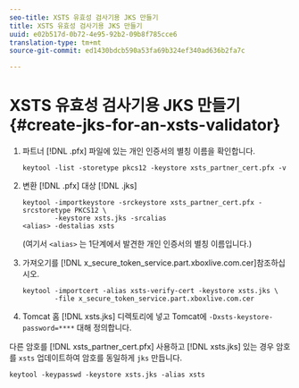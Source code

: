 ```yaml
---
seo-title: XSTS 유효성 검사기용 JKS 만들기
title: XSTS 유효성 검사기용 JKS 만들기
uuid: e02b517d-0b72-4e95-92b2-09b8f785cce6
translation-type: tm+mt
source-git-commit: ed1430bdcb590a53fa69b324ef340ad636b2fa7c

---
```



# XSTS 유효성 검사기용 JKS 만들기{#create-jks-for-an-xsts-validator}

1. 파트너 [!DNL .pfx] 파일에 있는 개인 인증서의 별칭 이름을 확인합니다.

   ```
   keytool -list -storetype pkcs12 -keystore xsts_partner_cert.pfx -v 
   ```

1. 변환 [!DNL .pfx] 대상 [!DNL .jks]

   ```
   keytool -importkeystore -srckeystore xsts_partner_cert.pfx -srcstoretype PKCS12 \  
           -keystore xsts.jks -srcalias  
   <alias> -destalias xsts
   ```

   (여기서 `<alias>` 는 1단계에서 발견한 개인 인증서의 별칭 이름입니다.)
1. 가져오기를 [!DNL x_secure_token_service.part.xboxlive.com.cer]참조하십시오.

   ```
   keytool -importcert -alias xsts-verify-cert -keystore xsts.jks \  
           -file x_secure_token_service.part.xboxlive.com.cer 
   ```

1. Tomcat 홈 [!DNL xsts.jks] 디렉토리에 넣고 Tomcat에 `-Dxsts-keystore-password=****` 대해 정의합니다.

다른 암호를 [!DNL xsts_partner_cert.pfx] 사용하고 [!DNL xsts.jks] 있는 경우 암호를 `xsts` 업데이트하여 암호를 동일하게 `jks` 만듭니다.

```
keytool -keypasswd -keystore xsts.jks -alias xsts 
```
